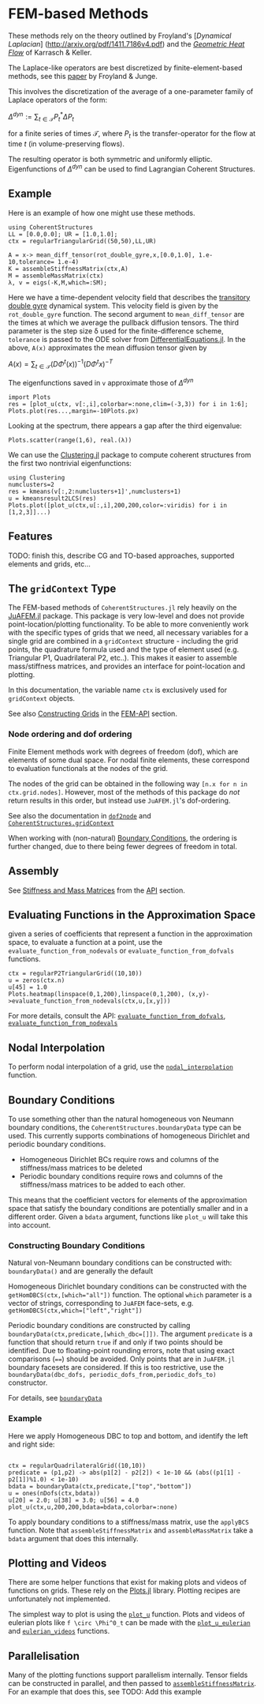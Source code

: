 # FEM-based Methods

These methods rely on the theory outlined by Froyland's [*Dynamical Laplacian*]
(http://arxiv.org/pdf/1411.7186v4.pdf)
and the [*Geometric Heat Flow*](https://www.researchgate.net/publication/306291640_A_geometric_heat-flow_theory_of_Lagrangian_coherent_structures) of Karrasch & Keller.

The Laplace-like operators are best discretized by finite-element-based methods,
see this [paper](https://arxiv.org/pdf/1705.03640.pdf) by Froyland & Junge.

This involves the discretization of the average of a one-parameter family of
Laplace operators of the form:

$\Delta^{dyn} := \sum_{t \in \mathcal T} P_t^* \Delta P_t$

for a finite series of times $\mathcal T$, where $P_t$ is the transfer-operator
for the flow at time $t$ (in volume-preserving flows).

The resulting operator is both symmetric and uniformly elliptic. Eigenfunctions
of $\Delta^{dyn}$ can be used to find Lagrangian Coherent Structures.

## Example

Here is an example of how one might use these methods.
```@example 4
using CoherentStructures
LL = [0.0,0.0]; UR = [1.0,1.0];
ctx = regularTriangularGrid((50,50),LL,UR)

A = x-> mean_diff_tensor(rot_double_gyre,x,[0.0,1.0], 1.e-10,tolerance= 1.e-4)
K = assembleStiffnessMatrix(ctx,A)
M = assembleMassMatrix(ctx)
λ, v = eigs(-K,M,which=:SM);
```
Here we have a time-dependent velocity field that describes the [transitory double gyre](http://dx.doi.org/10.1137/100794110) dynamical system. This velocity field is given by the `rot_double_gyre` function. The second argument to `mean_diff_tensor` are the times at which we average the pullback diffusion tensors. The third parameter is the step size δ used for the finite-difference scheme, `tolerance` is passed to the ODE solver from [DifferentialEquations.jl](http://juliadiffeq.org/). In the above, `A(x)` approximates the mean diffusion tensor given by

$A(x) = \sum_{t \in \mathcal T}(D\Phi^t(x))^{-1} (D\Phi^t x)^{-T}$

The eigenfunctions saved in `v` approximate those of $\Delta^{dyn}$
```@example 4
import Plots
res = [plot_u(ctx, v[:,i],colorbar=:none,clim=(-3,3)) for i in 1:6];
Plots.plot(res...,margin=-10Plots.px)
```
Looking at the spectrum, there appears a gap after the third eigenvalue:
```@example 4
Plots.scatter(range(1,6), real.(λ))
```
We can use the [Clustering.jl](https://github.com/JuliaStats/Clustering.jl) package to compute coherent structures from the first two nontrivial eigenfunctions:
```@example 4
using Clustering
numclusters=2
res = kmeans(v[:,2:numclusters+1]',numclusters+1)
u = kmeansresult2LCS(res)
Plots.plot([plot_u(ctx,u[:,i],200,200,color=:viridis) for i in [1,2,3]]...)

```
## Features
TODO: finish this, describe CG and TO-based approaches, supported elements and grids, etc...
## The `gridContext` Type

The FEM-based methods of `CoherentStructures.jl` rely heavily on the [JuAFEM.jl](https://github.com/KristofferC/JuAFEM.jl) package.
This package is very low-level and does not provide point-location/plotting functionality.
To be able to more conveniently work with the specific types of grids that we need, all necessary variables for a single grid are combined in a `gridContext` structure - including the grid points, the quadrature formula used and the type of element used (e.g. Triangular P1, Quadrilateral P2, etc..). This makes it easier to assemble mass/stiffness matrices, and provides an interface for point-location and plotting.

In this documentation, the variable name `ctx` is exclusively used for `gridContext` objects.

See also [Constructing Grids](@ref) in the [FEM-API](@ref) section.

### Node ordering and dof ordering

Finite Element methods work with degrees of freedom (dof), which are elements of some dual space.
For nodal finite elements, these correspond to evaluation functionals at the nodes of the grid.

The nodes of the grid can be obtained in the following way `[n.x for n in ctx.grid.nodes]`.
However, most of the methods of this package do _not_ return results in this order, but instead
use `JuAFEM.jl`'s dof-ordering.

See also the documentation in [`dof2node`](@ref) and [`CoherentStructures.gridContext`](@ref)

When working with (non-natural) [Boundary Conditions](@ref), the ordering is further changed, due to there being fewer degrees of freedom in total.

## Assembly

See [Stiffness and Mass Matrices](@ref) from the [API](@ref) section.

## Evaluating Functions in the Approximation Space

given a series of coefficients that represent a function in the approximation space, to evaluate a function at a point, use the `evaluate_function_from_nodevals` or `evaluate_function_from_dofvals` functions.
```@example 4
ctx = regularP2TriangularGrid((10,10))
u = zeros(ctx.n)
u[45] = 1.0
Plots.heatmap(linspace(0,1,200),linspace(0,1,200), (x,y)->evaluate_function_from_nodevals(ctx,u,[x,y]))
```
For more details, consult the API: [`evaluate_function_from_dofvals`](@ref), [`evaluate_function_from_nodevals`](@ref)

## Nodal Interpolation

To perform nodal interpolation of a grid, use the [`nodal_interpolation`](@ref) function.

## Boundary Conditions

To use something other than the natural homogeneous von Neumann boundary conditions, the `CoherentStructures.boundaryData` type can be used. This currently supports combinations of homogeneous Dirichlet and periodic boundary conditions.
 - Homogeneous Dirichlet BCs require rows and columns of the stiffness/mass matrices to be deleted
 - Periodic boundary conditions require rows and columns of the stiffness/mass matrices to be added to each other.

 This means that the coefficient vectors for elements of the approximation space that satisfy the boundary conditions are potentially smaller and in a different order. Given a `bdata` argument, functions like `plot_u` will take this into account.

### Constructing Boundary Conditions

Natural von-Neumann boundary conditions can be constructed with:
`boundaryData()` and are generally the default

Homogeneous Dirichlet boundary conditions can be constructed with the `getHomDBCS(ctx,[which="all"])` function. The optional `which` parameter is a vector of strings, corresponding to `JuAFEM` face-sets, e.g. `getHomDBCS(ctx,which=["left","right"])`

Periodic boundary conditions are constructed by calling `boundaryData(ctx,predicate,[which_dbc=[]])`. The argument `predicate` is a function that should return `true` if and only if two points should be identified. Due to floating-point rounding errors, note that using exact comparisons (`==`) should be avoided. Only points that are in `JuAFEM.jl` boundary facesets are considered. If this is too restrictive, use the `boundaryData(dbc_dofs, periodic_dofs_from,periodic_dofs_to)` constructor.

For details, see [`boundaryData`](@ref)


### Example

Here we apply Homogeneous DBC to top and bottom, and identify the left and right side:
```@example 4

ctx = regularQuadrilateralGrid((10,10))
predicate = (p1,p2) -> abs(p1[2] - p2[2]) < 1e-10 && (abs((p1[1] - p2[1])%1.0) < 1e-10)
bdata = boundaryData(ctx,predicate,["top","bottom"])
u = ones(nDofs(ctx,bdata))
u[20] = 2.0; u[38] = 3.0; u[56] = 4.0
plot_u(ctx,u,200,200,bdata=bdata,colorbar=:none)
```

To apply boundary conditions to a stiffness/mass matrix, use the `applyBCS` function. Note that `assembleStiffnessMatrix` and `assembleMassMatrix` take a `bdata` argument that does this internally.

## Plotting and Videos

There are some helper functions that exist for making plots and videos of functions on grids. These rely on the [Plots.jl](https://github.com/JuliaPlots/Plots.jl) library. Plotting recipes are unfortunately not implemented.

The simplest way to plot is using the [`plot_u`](@ref) function. Plots and videos of eulerian plots like `` f \circ \Phi^0_t `` can be made with the [`plot_u_eulerian`](@ref) and  [`eulerian_videos`](@ref) functions.

## Parallelisation

Many of the plotting functions support parallelism internally.
Tensor fields can be constructed in parallel, and then passed to [`assembleStiffnessMatrix`](@ref). For an example that does this, see
TODO: Add this example

